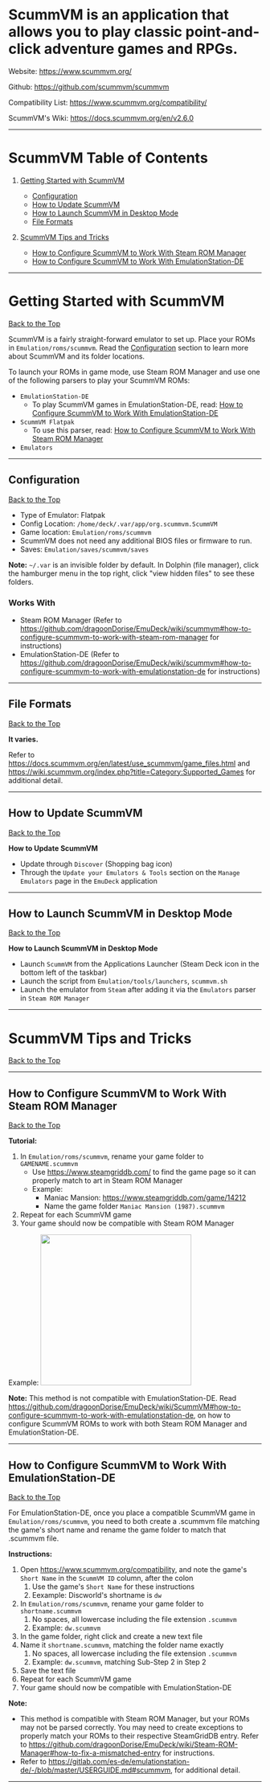 # ScummVM is an application that allows you to play classic point-and-click adventure games and RPGs.

Website: https://www.scummvm.org/

Github: https://github.com/scummvm/scummvm

Compatibility List: https://www.scummvm.org/compatibility/

ScummVM's Wiki: https://docs.scummvm.org/en/v2.6.0

***

# ScummVM Table of Contents

1. [Getting Started with ScummVM](https://github.com/dragoonDorise/EmuDeck/wiki/scummvm#getting-started-with-scummvm)
      - [Configuration](https://github.com/dragoonDorise/EmuDeck/wiki/scummvm#configuration)
      - [How to Update ScummVM](https://github.com/dragoonDorise/EmuDeck/wiki/scummvm#how-to-update-scummvm)
      - [How to Launch ScummVM in Desktop Mode](https://github.com/dragoonDorise/EmuDeck/wiki/scummvm#how-to-launch-scummvm-in-desktop-mode)
      - [File Formats](https://github.com/dragoonDorise/EmuDeck/wiki/scummvm#file-formats)

2. [ScummVM Tips and Tricks](https://github.com/dragoonDorise/EmuDeck/wiki/scummvm#scummvm-tips-and-tricks)
      - [How to Configure ScummVM to Work With Steam ROM Manager](https://github.com/dragoonDorise/EmuDeck/wiki/scummvm#how-to-configure-scummvm-to-work-with-steam-rom-manager)
      - [How to Configure ScummVM to Work With EmulationStation-DE](https://github.com/dragoonDorise/EmuDeck/wiki/scummvm#how-to-configure-scummvm-to-work-with-emulationstation-de)

***

# Getting Started with ScummVM
[Back to the Top](https://github.com/dragoonDorise/EmuDeck/wiki/scummvm#scummvm-table-of-contents)

ScummVM is a fairly straight-forward emulator to set up. Place your ROMs in `Emulation/roms/scummvm`. Read the [Configuration](#configuration) section to learn more about ScummVM and its folder locations. 

To launch your ROMs in game mode, use Steam ROM Manager and use one of the following parsers to play your ScummVM ROMs:

* `EmulationStation-DE`
  * To play ScummVM games in EmulationStation-DE, read: [How to Configure ScummVM to Work With EmulationStation-DE](https://github.com/dragoonDorise/EmuDeck/wiki/scummvm#how-to-configure-scummvm-to-work-with-emulationstation-de) 
* `ScummVM Flatpak` 
  * To use this parser, read: [How to Configure ScummVM to Work With Steam ROM Manager](https://github.com/dragoonDorise/EmuDeck/wiki/scummvm#how-to-configure-scummvm-to-work-with-steam-rom-manager)
* `Emulators`

***

## Configuration
[Back to the Top](https://github.com/dragoonDorise/EmuDeck/wiki/scummvm#scummvm-table-of-contents)

* Type of Emulator: Flatpak
* Config Location: `/home/deck/.var/app/org.scummvm.ScummVM`
* Game location: `Emulation/roms/scummvm`
* ScummVM does not need any additional BIOS files or firmware to run. 
* Saves: `Emulation/saves/scummvm/saves`

**Note:** `~/.var` is an invisible folder by default. In Dolphin (file manager), click the hamburger menu in the top right, click "view hidden files" to see these folders.

### Works With
* Steam ROM Manager (Refer to https://github.com/dragoonDorise/EmuDeck/wiki/scummvm#how-to-configure-scummvm-to-work-with-steam-rom-manager for instructions)
* EmulationStation-DE (Refer to https://github.com/dragoonDorise/EmuDeck/wiki/scummvm#how-to-configure-scummvm-to-work-with-emulationstation-de for instructions)

***

## File Formats
[Back to the Top](https://github.com/dragoonDorise/EmuDeck/wiki/scummvm#scummvm-table-of-contents)

**It varies.**

Refer to https://docs.scummvm.org/en/latest/use_scummvm/game_files.html and https://wiki.scummvm.org/index.php?title=Category:Supported_Games for additional detail. 

***

## How to Update ScummVM
[Back to the Top](https://github.com/dragoonDorise/EmuDeck/wiki/scummvm#scummvm-table-of-contents)

**How to Update ScummVM**

* Update through `Discover` (Shopping bag icon)
* Through the `Update your Emulators & Tools` section on the `Manage Emulators` page in the `EmuDeck` application


***

## How to Launch ScummVM in Desktop Mode
[Back to the Top](https://github.com/dragoonDorise/EmuDeck/wiki/scummvm#scummvm-table-of-contents)

**How to Launch ScummVM in Desktop Mode**

* Launch `ScummVM` from the Applications Launcher (Steam Deck icon in the bottom left of the taskbar)
* Launch the script from `Emulation/tools/launchers`, `scummvm.sh`
* Launch the emulator from `Steam` after adding it via the `Emulators` parser in `Steam ROM Manager`



***

# ScummVM Tips and Tricks
[Back to the Top](https://github.com/dragoonDorise/EmuDeck/wiki/scummvm#scummvm-table-of-contents)

***

## How to Configure ScummVM to Work With Steam ROM Manager
[Back to the Top](https://github.com/dragoonDorise/EmuDeck/wiki/scummvm#scummvm-table-of-contents)

**Tutorial:**

1. In `Emulation/roms/scummvm`, rename your game folder to `GAMENAME.scummvm` 
   * Use https://www.steamgriddb.com/ to find the game page so it can properly match to art in Steam ROM Manager
   * Example:
     * Maniac Mansion: https://www.steamgriddb.com/game/14212
     * Name the game folder `Maniac Mansion (1987).scummvm`
2. Repeat for each ScummVM game
3. Your game should now be compatible with Steam ROM Manager

Example: <img src="https://user-images.githubusercontent.com/108900299/214456141-c58df2c4-679f-41e3-ac68-f7c850567f9e.png" height="300">

**Note:** This method is not compatible with EmulationStation-DE. Read https://github.com/dragoonDorise/EmuDeck/wiki/ScummVM#how-to-configure-scummvm-to-work-with-emulationstation-de, on how to configure ScummVM ROMs to work with both Steam ROM Manager and EmulationStation-DE. 

***
 
## How to Configure ScummVM to Work With EmulationStation-DE
[Back to the Top](https://github.com/dragoonDorise/EmuDeck/wiki/scummvm#scummvm-table-of-contents)

For EmulationStation-DE, once you place a compatible ScummVM game in `Emulation/roms/scummvm`, you need to both create a .scummvm file matching the game's short name and rename the game folder to match that .scummvm file. 

**Instructions:**

1. Open https://www.scummvm.org/compatibility, and note the game's `Short Name` in the `ScummVM ID` column, after the colon 
   1. Use the game's `Short Name` for these instructions
   2. Eexample: Discworld's shortname is `dw`
2. In `Emulation/roms/scummvm`, rename your game folder to `shortname.scummvm`
   1. No spaces, all lowercase including the file extension `.scummvm`
   2. Example: `dw.scummvm`
3. In the game folder, right click and create a new text file
4. Name it `shortname.scummvm`, matching the folder name exactly
   1. No spaces, all lowercase including the file extension `.scummvm`
   2. Example: `dw.scummvm`, matching Sub-Step 2 in Step 2
5. Save the text file
6. Repeat for each ScummVM game
7. Your game should now be compatible with EmulationStation-DE

**Note:** 

* This method is compatible with Steam ROM Manager, but your ROMs may not be parsed  correctly. You may need to create exceptions to properly match your ROMs to their respective SteamGridDB entry. Refer to https://github.com/dragoonDorise/EmuDeck/wiki/Steam-ROM-Manager#how-to-fix-a-mismatched-entry for instructions.
* Refer to https://gitlab.com/es-de/emulationstation-de/-/blob/master/USERGUIDE.md#scummvm, for additional detail. 


***